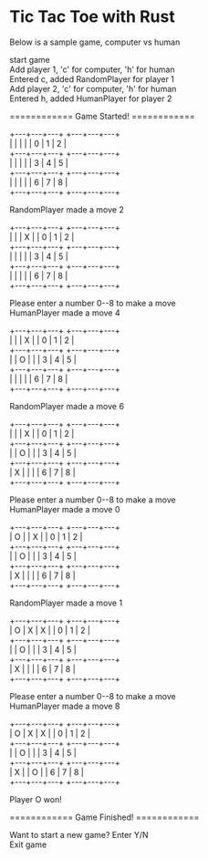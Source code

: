 # Tic Tac Toe with Rust

Below is a sample game, computer vs human
  

start game  
Add player 1, 'c' for computer, 'h' for human  
Entered c, added RandomPlayer for player 1  
Add player 2, 'c' for computer, 'h' for human  
Entered h, added HumanPlayer for player 2  
  
============ Game Started! ============  
  
  
+---+---+---+ 		 +---+---+---+  
|   |   |   | 		 | 0 | 1 | 2 |  
+---+---+---+ 		 +---+---+---+  
|   |   |   | 		 | 3 | 4 | 5 |  
+---+---+---+ 		 +---+---+---+  
|   |   |   | 		 | 6 | 7 | 8 |  
+---+---+---+ 		 +---+---+---+  
  
RandomPlayer made a move 2  
  
+---+---+---+ 		 +---+---+---+  
|   |   | X | 		 | 0 | 1 | 2 |  
+---+---+---+ 		 +---+---+---+  
|   |   |   | 		 | 3 | 4 | 5 |  
+---+---+---+ 		 +---+---+---+  
|   |   |   | 		 | 6 | 7 | 8 |  
+---+---+---+ 		 +---+---+---+  
  
Please enter a number 0--8 to make a move  
HumanPlayer made a move 4  
  
+---+---+---+ 		 +---+---+---+  
|   |   | X | 		 | 0 | 1 | 2 |  
+---+---+---+ 		 +---+---+---+  
|   | O |   | 		 | 3 | 4 | 5 |  
+---+---+---+ 		 +---+---+---+  
|   |   |   | 		 | 6 | 7 | 8 |  
+---+---+---+ 		 +---+---+---+  
  
RandomPlayer made a move 6  
  
+---+---+---+ 		 +---+---+---+  
|   |   | X | 		 | 0 | 1 | 2 |  
+---+---+---+ 		 +---+---+---+  
|   | O |   | 		 | 3 | 4 | 5 |  
+---+---+---+ 		 +---+---+---+  
| X |   |   | 		 | 6 | 7 | 8 |  
+---+---+---+ 		 +---+---+---+  
  
Please enter a number 0--8 to make a move  
HumanPlayer made a move 0  
  
+---+---+---+ 		 +---+---+---+  
| O |   | X | 		 | 0 | 1 | 2 |  
+---+---+---+ 		 +---+---+---+  
|   | O |   | 		 | 3 | 4 | 5 |  
+---+---+---+ 		 +---+---+---+  
| X |   |   | 		 | 6 | 7 | 8 |  
+---+---+---+ 		 +---+---+---+  
  
RandomPlayer made a move 1  
  
+---+---+---+ 		 +---+---+---+  
| O | X | X | 		 | 0 | 1 | 2 |  
+---+---+---+ 		 +---+---+---+  
|   | O |   | 		 | 3 | 4 | 5 |  
+---+---+---+ 		 +---+---+---+  
| X |   |   | 		 | 6 | 7 | 8 |  
+---+---+---+ 		 +---+---+---+  
  
Please enter a number 0--8 to make a move  
HumanPlayer made a move 8  
  
+---+---+---+ 		 +---+---+---+  
| O | X | X | 		 | 0 | 1 | 2 |  
+---+---+---+ 		 +---+---+---+  
|   | O |   | 		 | 3 | 4 | 5 |  
+---+---+---+ 		 +---+---+---+  
| X |   | O | 		 | 6 | 7 | 8 |  
+---+---+---+ 		 +---+---+---+  
  
Player O won!  
  
============ Game Finished! ============  
  
Want to start a new game? Enter Y/N  
Exit game  
